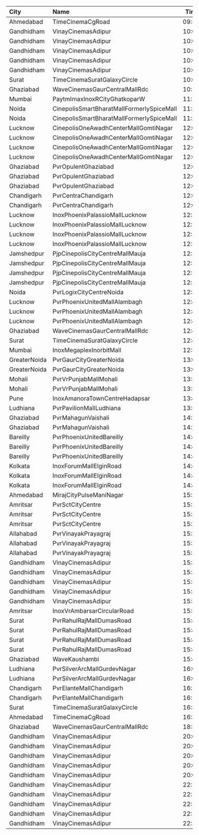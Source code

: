 | City         | Name                                      |  Time | Type            |  Price | Capacity | Booked |
| :----------- | :---------------------------------------- | ----: | :-------------- | -----: | -------: | -----: |
| Ahmedabad    | TimeCinemaCgRoad                          | 09:30 | Infinity1000    | 1,000₹ |       12 |      0 |
| Gandhidham   | VinayCinemasAdipur                        | 10:00 | Diamond         |   160₹ |      115 |      0 |
| Gandhidham   | VinayCinemasAdipur                        | 10:00 | Gold            |    80₹ |      111 |      0 |
| Gandhidham   | VinayCinemasAdipur                        | 10:00 | Platinum        |   160₹ |       54 |      0 |
| Gandhidham   | VinayCinemasAdipur                        | 10:00 | Silver          |    80₹ |       54 |      0 |
| Gandhidham   | VinayCinemasAdipur                        | 10:00 | Vip             |   350₹ |       18 |      0 |
| Surat        | TimeCinemaSuratGalaxyCircle               | 10:00 | Sofa180         |   180₹ |       34 |      0 |
| Ghaziabad    | WaveCinemasGaurCentralMallRdc             | 10:15 | Classic         |   100₹ |      107 |      4 |
| Mumbai       | PaytmImaxInoxRCityGhatkoparW              | 11:15 | Insignia        |   250₹ |       17 |      0 |
| Noida        | CinepolisSmartBharatMallFormerlySpiceMall | 11:25 | Classic         |   112₹ |       32 |      0 |
| Noida        | CinepolisSmartBharatMallFormerlySpiceMall | 11:25 | Premium         |   112₹ |       20 |      0 |
| Lucknow      | CinepolisOneAwadhCenterMallGomtiNagar     | 12:00 | Normal          |   150₹ |       14 |      0 |
| Lucknow      | CinepolisOneAwadhCenterMallGomtiNagar     | 12:00 | Executive       |   150₹ |       45 |      1 |
| Lucknow      | CinepolisOneAwadhCenterMallGomtiNagar     | 12:00 | Premium         |   150₹ |       26 |      4 |
| Lucknow      | CinepolisOneAwadhCenterMallGomtiNagar     | 12:00 | Vip             |   300₹ |       10 |      0 |
| Ghaziabad    | PvrOpulentGhaziabad                       | 12:00 | Recliner        |   300₹ |       11 |      5 |
| Ghaziabad    | PvrOpulentGhaziabad                       | 12:00 | Prime           |   150₹ |      108 |     54 |
| Ghaziabad    | PvrOpulentGhaziabad                       | 12:00 | Classic         |   112₹ |      112 |     56 |
| Chandigarh   | PvrCentraChandigarh                       | 12:00 | Prime           |   138₹ |      175 |     91 |
| Chandigarh   | PvrCentraChandigarh                       | 12:00 | Classic         |   109₹ |      126 |     72 |
| Lucknow      | InoxPhoenixPalassioMallLucknow            | 12:10 | Club            |   130₹ |       60 |      0 |
| Lucknow      | InoxPhoenixPalassioMallLucknow            | 12:10 | Executive       |   130₹ |       14 |      0 |
| Lucknow      | InoxPhoenixPalassioMallLucknow            | 12:10 | RoyaleRecliners |   250₹ |        6 |      0 |
| Lucknow      | InoxPhoenixPalassioMallLucknow            | 12:10 | Royale          |   150₹ |       36 |      0 |
| Jamshedpur   | PjpCinepolisCityCentreMallMauja           | 12:15 | Normal          |   150₹ |       24 |     12 |
| Jamshedpur   | PjpCinepolisCityCentreMallMauja           | 12:15 | Executive       |   150₹ |       56 |     28 |
| Jamshedpur   | PjpCinepolisCityCentreMallMauja           | 12:15 | Premium         |   150₹ |       64 |     32 |
| Jamshedpur   | PjpCinepolisCityCentreMallMauja           | 12:15 | Vip             |   400₹ |       12 |      8 |
| Noida        | PvrLogixCityCentreNoida                   | 12:35 | Classic         |   200₹ |       48 |      5 |
| Lucknow      | PvrPhoenixUnitedMallAlambagh              | 12:40 | Classic         |   140₹ |      134 |      3 |
| Lucknow      | PvrPhoenixUnitedMallAlambagh              | 12:40 | Prime           |   190₹ |       14 |      4 |
| Lucknow      | PvrPhoenixUnitedMallAlambagh              | 12:40 | Recliner        |   290₹ |        6 |      0 |
| Ghaziabad    | WaveCinemasGaurCentralMallRdc             | 12:45 | Classic         |   150₹ |      107 |      0 |
| Surat        | TimeCinemaSuratGalaxyCircle               | 12:45 | Sofa220         |   220₹ |       34 |      0 |
| Mumbai       | InoxMegaplexInorbitMall                   | 12:55 | Insignia        |   250₹ |       14 |      0 |
| GreaterNoida | PvrGaurCityGreaterNoida                   | 13:00 | Classic         |   160₹ |       50 |      2 |
| GreaterNoida | PvrGaurCityGreaterNoida                   | 13:00 | Prime           |   190₹ |        7 |      0 |
| Mohali       | PvrVrPunjabMallMohali                     | 13:35 | Classic         |   180₹ |       44 |      0 |
| Mohali       | PvrVrPunjabMallMohali                     | 13:35 | Prime           |   210₹ |       22 |      0 |
| Pune         | InoxAmanoraTownCentreHadapsar             | 13:45 | Royale          |   190₹ |       18 |      0 |
| Ludhiana     | PvrPavilionMallLudhiana                   | 13:50 | Classic         |   170₹ |       40 |      3 |
| Ghaziabad    | PvrMahagunVaishali                        | 14:20 | Classic         |   160₹ |      137 |      2 |
| Ghaziabad    | PvrMahagunVaishali                        | 14:20 | Recliner        |   275₹ |        5 |      0 |
| Bareilly     | PvrPhoenixUnitedBareilly                  | 14:45 | Classic         |   180₹ |       48 |      0 |
| Bareilly     | PvrPhoenixUnitedBareilly                  | 14:45 | Prime           |   200₹ |       56 |     12 |
| Bareilly     | PvrPhoenixUnitedBareilly                  | 14:45 | Recliner        |   350₹ |        7 |      4 |
| Kolkata      | InoxForumMallElginRoad                    | 14:45 | DressCircle     |   140₹ |       48 |      0 |
| Kolkata      | InoxForumMallElginRoad                    | 14:45 | Galleria        |   140₹ |       14 |      0 |
| Kolkata      | InoxForumMallElginRoad                    | 14:45 | Royal           |   140₹ |        7 |      0 |
| Ahmedabad    | MirajCityPulseManiNagar                   | 15:20 | Gold            |   100₹ |       24 |     10 |
| Amritsar     | PvrSctCityCentre                          | 15:20 | Classic         |   160₹ |       45 |      0 |
| Amritsar     | PvrSctCityCentre                          | 15:20 | Prime           |   170₹ |       30 |      0 |
| Amritsar     | PvrSctCityCentre                          | 15:20 | Recliner        |   330₹ |       11 |      0 |
| Allahabad    | PvrVinayakPrayagraj                       | 15:25 | Classic         |   160₹ |       60 |      4 |
| Allahabad    | PvrVinayakPrayagraj                       | 15:25 | Prime           |   180₹ |       45 |     28 |
| Allahabad    | PvrVinayakPrayagraj                       | 15:25 | Recliner        |   320₹ |        6 |      2 |
| Gandhidham   | VinayCinemasAdipur                        | 15:30 | Diamond         |   160₹ |       35 |      0 |
| Gandhidham   | VinayCinemasAdipur                        | 15:30 | Gold            |    80₹ |       42 |      0 |
| Gandhidham   | VinayCinemasAdipur                        | 15:30 | Platinum        |   160₹ |       23 |      0 |
| Gandhidham   | VinayCinemasAdipur                        | 15:30 | Silver          |    80₹ |       42 |      0 |
| Gandhidham   | VinayCinemasAdipur                        | 15:30 | Vip             |   350₹ |        8 |      0 |
| Amritsar     | InoxVrAmbarsarCircularRoad                | 15:30 | Normal          |   112₹ |       78 |      0 |
| Surat        | PvrRahulRajMallDumasRoad                  | 15:45 | Recliner        |   320₹ |       24 |      0 |
| Surat        | PvrRahulRajMallDumasRoad                  | 15:45 | Prime           |   160₹ |       87 |     19 |
| Surat        | PvrRahulRajMallDumasRoad                  | 15:45 | Classic         |   130₹ |       30 |      0 |
| Surat        | PvrRahulRajMallDumasRoad                  | 15:45 | ClassicPlus     |   140₹ |       30 |      0 |
| Ghaziabad    | WaveKaushambi                             | 15:45 | Classic         |   140₹ |      112 |      6 |
| Ludhiana     | PvrSilverArcMallGurdevNagar               | 16:05 | Prime           |   230₹ |       15 |      0 |
| Ludhiana     | PvrSilverArcMallGurdevNagar               | 16:05 | Classic         |   170₹ |       53 |      5 |
| Chandigarh   | PvrElanteMallChandigarh                   | 16:15 | Classic         |   165₹ |       70 |      5 |
| Chandigarh   | PvrElanteMallChandigarh                   | 16:15 | Recliner        |   507₹ |       13 |      2 |
| Surat        | TimeCinemaSuratGalaxyCircle               | 16:30 | Infinity350     |   350₹ |       22 |      0 |
| Ahmedabad    | TimeCinemaCgRoad                          | 16:35 | Standard240     |   240₹ |       84 |      0 |
| Ghaziabad    | WaveCinemasGaurCentralMallRdc             | 18:30 | Classic         |   150₹ |      107 |      0 |
| Gandhidham   | VinayCinemasAdipur                        | 20:00 | Diamond         |   160₹ |       35 |      0 |
| Gandhidham   | VinayCinemasAdipur                        | 20:00 | Gold            |    80₹ |       42 |      0 |
| Gandhidham   | VinayCinemasAdipur                        | 20:00 | Platinum        |   160₹ |       23 |      0 |
| Gandhidham   | VinayCinemasAdipur                        | 20:00 | Silver          |    80₹ |       42 |      0 |
| Gandhidham   | VinayCinemasAdipur                        | 20:00 | Vip             |   350₹ |        8 |      0 |
| Gandhidham   | VinayCinemasAdipur                        | 22:15 | Diamond         |   160₹ |       35 |      0 |
| Gandhidham   | VinayCinemasAdipur                        | 22:15 | Gold            |    80₹ |       42 |      0 |
| Gandhidham   | VinayCinemasAdipur                        | 22:15 | Platinum        |   160₹ |       23 |      0 |
| Gandhidham   | VinayCinemasAdipur                        | 22:15 | Silver          |    80₹ |       42 |      0 |
| Gandhidham   | VinayCinemasAdipur                        | 22:15 | Vip             |   350₹ |        8 |      0 |